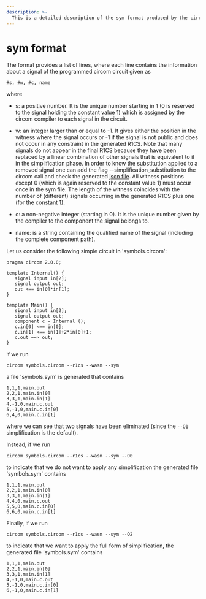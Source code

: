 ```yaml
---
description: >-
  This is a detailed description of the sym format produced by the circom compiler when the flag --sym is activated.
---
```

# sym format

The format provides a list of lines, where each line contains the information about a signal of the programmed circom circuit given as

```
#s, #w, #c, name
```
where

  * s: a positive number. It is the unique number starting in 1 (0 is reserved to the signal holding the constant value 1) which is assigned by the circom compiler to each signal in the circuit.
    
  * w: an integer larger than or equal to -1. It gives either the position in the witness where the signal occurs or -1 if the signal is not public and does not occur in any constraint in the generated R1CS. Note that many signals do not appear in the final R1CS because they have been replaced by a linear combination of other signals that is equivalent to it in the simplification phase. In order to know the substitution applied to a removed signal one can add the flag --simplification_substitution to the circom call and check the generated [json file](simplification-json.md). All witness positions except 0 (which is again reserved to the constant value 1) must occur once in the sym file. The length of the witness coincides with the number of (different) signals occurring in the generated R1CS plus one (for the constant 1).
    
  * c: a non-negative integer (starting in 0). It is the unique number given by the compiler to the component the signal belongs to.
    
  * name: is a string containing the qualified name of the signal (including the complete component path).

Let us consider the following simple circuit in 'symbols.circom':

```text
pragma circom 2.0.0;

template Internal() {
   signal input in[2];
   signal output out;
   out <== in[0]*in[1];
}

template Main() {
   signal input in[2];
   signal output out;
   component c = Internal ();
   c.in[0] <== in[0];
   c.in[1] <== in[1]+2*in[0]+1;
   c.out ==> out;
}
```
if we run

```text
circom symbols.circom --r1cs --wasm --sym 
```
a file 'symbols.sym' is generated that contains

```text
1,1,1,main.out
2,2,1,main.in[0]
3,3,1,main.in[1]
4,-1,0,main.c.out
5,-1,0,main.c.in[0]
6,4,0,main.c.in[1]
```

where we can see that two signals have been eliminated (since the `--O1` simplification is the default).

Instead, if we run

```text
circom symbols.circom --r1cs --wasm --sym --O0
```

to indicate that we do not want to apply any simplification the generated file 'symbols.sym' contains

```text
1,1,1,main.out
2,2,1,main.in[0]
3,3,1,main.in[1]
4,4,0,main.c.out
5,5,0,main.c.in[0]
6,6,0,main.c.in[1]
```
Finally, if we run 

```text
circom symbols.circom --r1cs --wasm --sym --O2
```

to indicate that we  want to apply the full form of simplification, the generated file 'symbols.sym' contains

```text
1,1,1,main.out
2,2,1,main.in[0]
3,3,1,main.in[1]
4,-1,0,main.c.out
5,-1,0,main.c.in[0]
6,-1,0,main.c.in[1]
```
